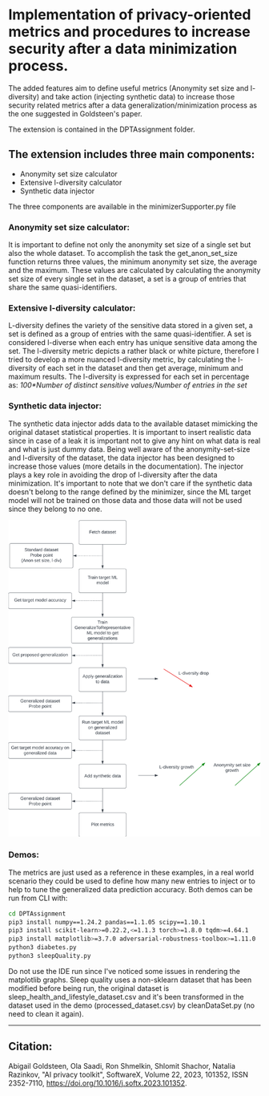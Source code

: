 # Implementation of privacy-oriented metrics and procedures to increase security after a data minimization process.

The added features aim to define useful metrics (Anonymity set size and l-diversity) and take action (injecting 
synthetic data) to increase those security related metrics after a data generalization/minimization process as the one 
suggested in Goldsteen's paper.

The extension is contained in the DPTAssignment folder.

## The extension includes three main components:
- Anonymity set size calculator
- Extensive l-diversity calculator
- Synthetic data injector

The three components are available in the minimizerSupporter.py file

### Anonymity set size calculator:
It is important to define not only the anonymity set size of a single set but also the whole dataset. 
To accomplish the task the get_anon_set_size function returns three values, the minimum anonymity set size, the average 
and the maximum. 
These values are calculated by calculating the anonymity set size of every single set in the dataset, 
a set is a group of entries that share the same quasi-identifiers.

### Extensive l-diversity calculator:
L-diversity defines the variety of the sensitive data stored in a given set, a set is defined as a group of entries with 
the same quasi-identifier. 
A set is considered l-diverse when each entry has unique sensitive data among the set. The l-diversity metric depicts a 
rather black or white picture, therefore I tried to develop a more nuanced l-diversity metric, by calculating the 
l-diversity of each set in the dataset and then get average, minimum and maximum results.
The l-diversity is expressed for each set in percentage as: 
_100*Number of distinct sensitive values/Number of entries in the set_

### Synthetic data injector:
The synthetic data injector adds data to the available dataset mimicking the original dataset statistical properties.
It is important to insert realistic data since in case of a leak it is important not to give any hint on what data 
is real and what is just dummy data.
Being well aware of the anonymity-set-size and l-diversity of the dataset, the data injector has been designed to 
increase those values (more details in the documentation).
The injector plays a key role in avoiding the drop of l-diversity after the data minimization.
It's important to note that we don't care if the synthetic data doesn't belong to the range defined by the minimizer,
since the ML target model will not be trained on those data and those data will not be used since they belong to no one. 

<img src="Assignment%201/docs/images/DPT1.png" width="600" title="Demo execution process">

### Demos:
The metrics are just used as a reference in these examples, in a real world scenario they could be used to define 
how many new entries to inject or to help to tune the generalized data prediction accuracy.
Both demos can be run from CLI with:

```bash
cd DPTAssignment
pip3 install numpy==1.24.2 pandas==1.1.05 scipy==1.10.1 
pip3 install scikit-learn>=0.22.2,<=1.1.3 torch>=1.8.0 tqdm>=4.64.1 
pip3 install matplotlib>=3.7.0 adversarial-robustness-toolbox>=1.11.0
python3 diabetes.py
python3 sleepQuality.py
```

Do not use the IDE run since I've noticed some issues in rendering the matplotlib graphs.
Sleep quality uses a non-sklearn dataset that has been modified before being run, the original dataset is 
sleep_health_and_lifestyle_dataset.csv and it's been transformed in the dataset used in the demo (processed_dataset.csv)
by cleanDataSet.py (no need to clean it again).

---
Citation:
--------
Abigail Goldsteen, Ola Saadi, Ron Shmelkin, Shlomit Shachor, Natalia Razinkov,
"AI privacy toolkit", SoftwareX, Volume 22, 2023, 101352, ISSN 2352-7110, https://doi.org/10.1016/j.softx.2023.101352.
